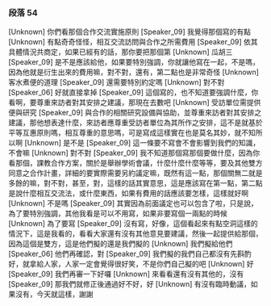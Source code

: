 ### 段落 54

[Unknown] 你們看那個合作交流實施原則
[Speaker_09] 我覺得那個寫的有點
[Unknown] 有點奇奇怪怪，相互交流訪問與合作之所需費用
[Speaker_09] 依其具體情況共商定，如果已經有的話，那你要把那個第
[Unknown] 瓜胡三
[Speaker_09] 是不是應該給他，如果要特別強調，你就讓他寫在一起，不是嗎，因為他就是衍生出來的費用嘛，對不對，還有，第二點也是非常奇怪
[Unknown] 客水煮便的道理
[Speaker_09] 還需要特別約定嗎
[Unknown] 對不對
[Speaker_06] 好就直接拿掉
[Speaker_09] 這個寫的，也不知道要強調什麼，你看啊，要尊重來訪者對其安排之建議，那現在去數吧
[Unknown] 受訪單位需提供便與研究
[Speaker_09] 與合作的相關研究設備與協助，並尊重來訪者對其安排之建議，那他想表達什麼，來訪者應尊重受訪者單位為其所作之安排，這不是就基於平等互惠原則嗎，相互尊重的意思嗎，可是寫成這樣實在也是莫名其妙，就不知所以啊
[Unknown] 是不是
[Speaker_09] 這一條要不寫會不會影響到我們的知識，不會嘛
[Unknown] 對不對
[Speaker_09] 我不知道那個寫那個要做什麼，因為你看那個，課教合作方案，關於是舉辦學術會議，什麼什麼什麼等等，要及其他雙方同意之合作計畫，詳細的要實際需要另約議定嘛，既然有這一點，那個關無二就是多餘的嘛，對不對，甚至，對，這樣的話其實意思，這是應該寫在第一點，第二點是說什麼相互交流法，或什麼東西，如果有費用的話應該要怎樣，這樣就好啊
[Unknown] 不是嗎
[Speaker_09] 其實因為前面議定也可以包含了啦，只是說，為了要特別強調，其他我看是可以不用寫，如果非要寫個一兩點的時候
[Unknown] 為了要寫
[Speaker_09] 沒有寫，好像，這個看起來有點空洞這樣的情況下，這是我看的，看看大家還有沒有其他意見要建議，然後一起提供給那個，因為這個是雙方，這是他們擬的還是我們擬的
[Unknown] 我們擬給他們
[Speaker_06] 他們再確認，對
[Speaker_09] 我們擬的我們自己都沒有先斟酌好，就拿給人家，人家一定會覺得很好笑，不是你們自己擬的吧
[Unknown] 好
[Speaker_09] 我們再審一下好囉
[Unknown] 來看看還有沒有其他的，沒有
[Speaker_09] 那我們就修正後通過好不好，好
[Unknown] 有沒有臨時動議，如果沒有，今天就這樣，謝謝